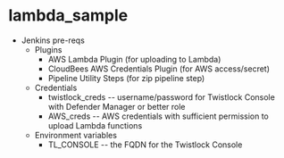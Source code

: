 # lambda_sample

* Jenkins pre-reqs
  * Plugins
    * AWS Lambda Plugin (for uploading to Lambda)
    * CloudBees AWS Credentials Plugin (for AWS access/secret)
    * Pipeline Utility Steps (for zip pipeline step)
  * Credentials
    * twistlock_creds -- username/password for Twistlock Console with Defender Manager or better role
    * AWS_creds -- AWS credentials with sufficient permission to upload Lambda functions
  * Environment variables
    * TL_CONSOLE -- the FQDN for the Twistlock Console